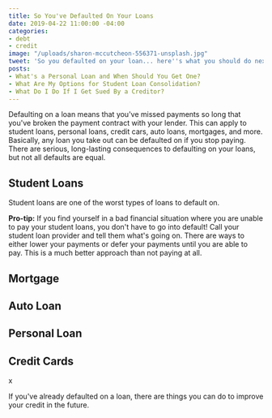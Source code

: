 ```yaml
---
title: So You've Defaulted On Your Loans
date: 2019-04-22 11:00:00 -04:00
categories:
- debt
- credit
image: "/uploads/sharon-mccutcheon-556371-unsplash.jpg"
tweet: 'So you defaulted on your loan... here''s what you should do next. '
posts:
- What's a Personal Loan and When Should You Get One?
- What Are My Options for Student Loan Consolidation?
- What Do I Do If I Get Sued By a Creditor?
---
```


Defaulting on a loan means that you've missed payments so long that you've broken the payment contract with your lender. This can apply to student loans, personal loans, credit cars, auto loans, mortgages, and more. Basically, any loan you take out can be defaulted on if you stop paying. There are serious, long-lasting consequences to defaulting on your loans, but not all defaults are equal.

## Student Loans

Student loans are one of the worst types of loans to default on.

**Pro-tip:** If you find yourself in a bad financial situation where you are unable to pay your student loans, you don't have to go into default! Call your student loan provider and tell them what's going on. There are ways to either lower your payments or defer your payments until you are able to pay. This is a much better approach than not paying at all.

## Mortgage

## Auto Loan

## Personal Loan

## Credit Cards

x

If you've already defaulted on a loan, there are things you can do to improve your credit in the future. 